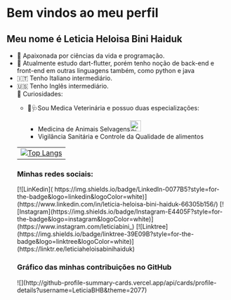 <h1> Bem vindos ao meu perfil </h1>
<h2>Meu nome é Leticia Heloisa Bini Haiduk</h2>
<ul>
  <li>🤩️ Apaixonada por ciências da vida e programação.</li>
  <li>🔮 Atualmente estudo dart-flutter, porém tenho noção de back-end e front-end em outras linguagens também, como python e java </li>
  <li>🇮🇹 Tenho Italiano intermediário.</li>
  <li>🇺🇸 Tenho Inglês intermediário.</li>
      <summary>📍 Curiosidades:</summary>
            <ul>
  <li>🏥🩺Sou Medica Veterinária e possuo duas especializações:</li>
  <ul>
    <li>Medicina de Animais Selvagens<img src="https://raw.githubusercontent.com/Tarikul-Islam-Anik/Animated-Fluent-Emojis/master/Emojis/Animals/Black%20Bird.png" alt="Black Bird" width="25" height="25" /></li>
    <li>Vigilância Sanitária e Controle da Qualidade de alimentos</li>
  </ul>
</ul>
<table style="border: 0;">
  <tr>
    <td>
      <a href="https://github.com/LeticiaBHB/github-readme-stats">
        <img src="https://github-readme-stats.vercel.app/api/top-langs/?username=LeticiaBHB" alt="Top Langs">
      </a>
    </td>
  </tr>
</table>

<h3>Minhas redes sociais:</h3>
[![LinKedin]( https://img.shields.io/badge/LinkedIn-0077B5?style=for-the-badge&logo=linkedin&logoColor=white)](https://www.linkedin.com/in/leticia-heloisa-bini-haiduk-66305b156/) [![Instagram](https://img.shields.io/badge/Instagram-E4405F?style=for-the-badge&logo=instagram&logoColor=white)](https://www.instagram.com/leticiabini_) [![Linktree](https://img.shields.io/badge/linktree-39E09B?style=for-the-badge&logo=linktree&logoColor=white)](https://linktr.ee/leticiaheloisabinihaiduk)

<h3>Gráfico das minhas contribuições no GitHub</h3>
![](http://github-profile-summary-cards.vercel.app/api/cards/profile-details?username=LeticiaBHB&theme=2077)
